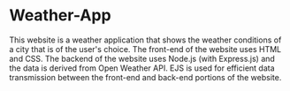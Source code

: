 # Weather-App
This website is a weather application that shows the weather conditions of a city that is of the user's choice. The front-end of the website uses HTML and CSS. The 
backend of the website uses Node.js (with Express.js) and the data is derived from Open Weather API. EJS is used for efficient data transmission between the front-end and back-end portions of the website. 
